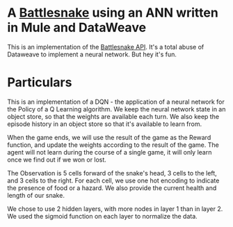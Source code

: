 # A [Battlesnake](http://play.battlesnake.com) using an ANN written in Mule and DataWeave

This is an implementation of the [Battlesnake API](https://docs.battlesnake.com/snake-api). It's a total abuse of Dataweave to implement a neural network. But hey it's fun.

# Particulars

This is an implementation of a DQN - the application of a neural network for the Policy of a Q Learning algorithm. We keep the neural network state in an object store, so that the weights are available each turn. We also keep the episode history in an object store so that it's available to learn from.

When the game ends, we will use the result of the game as the Reward function, and update the weights according to the result of the game. The agent will not learn during the course of a single game, it will only learn once we find out if we won or lost.

The Observation is 5 cells forward of the snake's head, 3 cells to the left, and 3 cells to the right. For each cell, we use one hot encoding to indicate the presence of food or a hazard. We also provide the current health and length of our snake.

 We chose to use 2 hidden layers, with more nodes in layer 1 than in layer 2. We used the sigmoid function on each layer to normalize the data.

